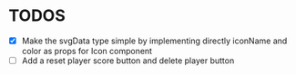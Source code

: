 # TODOS

- [x] Make the svgData type simple by implementing directly iconName and color as props for Icon component
- [ ] Add a reset player score button and delete player button
